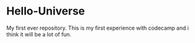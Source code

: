 # Hello-Universe

My first ever repository.
This is my first experience with codecamp and i think it will be a lot of fun.
